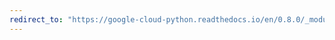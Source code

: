 ```yaml
---
redirect_to: "https://google-cloud-python.readthedocs.io/en/0.8.0/_modules/gcloud/bigquery/connection.html"
---
```


